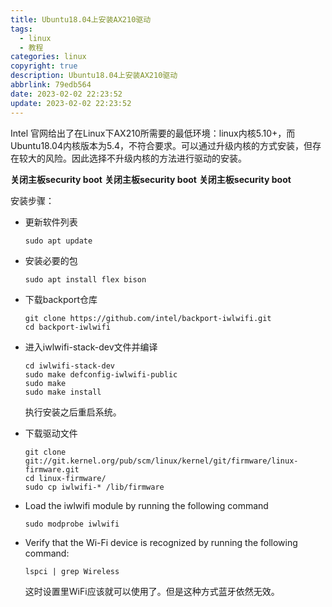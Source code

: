 ```yaml
---
title: Ubuntu18.04上安装AX210驱动
tags:
  - linux
  - 教程
categories: linux
copyright: true
description: Ubuntu18.04上安装AX210驱动
abbrlink: 79edb564
date: 2023-02-02 22:23:52
update: 2023-02-02 22:23:52
---
```


Intel 官网给出了在Linux下AX210所需要的最低环境：linux内核5.10+，而Ubuntu18.04内核版本为5.4，不符合要求。可以通过升级内核的方式安装，但存在较大的风险。因此选择不升级内核的方法进行驱动的安装。

**关闭主板security boot**
**关闭主板security boot**
**关闭主板security boot**

安装步骤：

- 更新软件列表

      sudo apt update
  
- 安装必要的包

      sudo apt install flex bison

- 下载backport仓库

      git clone https://github.com/intel/backport-iwlwifi.git
      cd backport-iwlwifi

- 进入iwlwifi-stack-dev文件并编译

      cd iwlwifi-stack-dev
      sudo make defconfig-iwlwifi-public
      sudo make
      sudo make install

    执行安装之后重启系统。

- 下载驱动文件

      git clone git://git.kernel.org/pub/scm/linux/kernel/git/firmware/linux-firmware.git
      cd linux-firmware/
      sudo cp iwlwifi-* /lib/firmware

- Load the iwlwifi module by running the following command

      sudo modprobe iwlwifi

- Verify that the Wi-Fi device is recognized by running the following command:

      lspci | grep Wireless


    这时设置里WiFi应该就可以使用了。但是这种方式蓝牙依然无效。